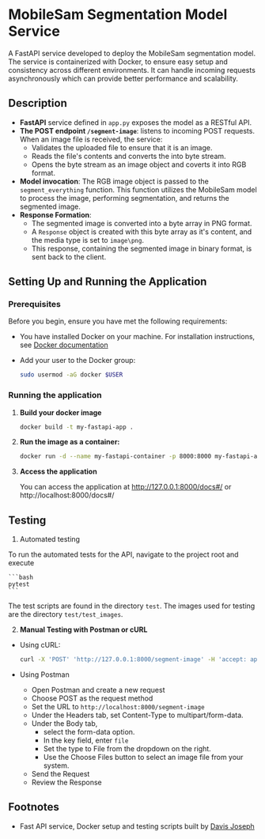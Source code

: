 # MobileSam Segmentation Model Service

A FastAPI service developed to deploy the MobileSam segmentation model. The service is containerized with Docker, to ensure easy setup and consistency across different environments. It can handle incoming requests asynchronously which can provide better performance and scalability. 

## Description

- **FastAPI** service defined in `app.py` exposes the model as a RESTful API. 
- **The POST endpoint `/segment-image`**: listens to incoming POST requests. When an image file is received, the service:
	- Validates the uploaded file to ensure that it is an image.
	- Reads the file's contents and converts the into  byte stream.
	- Opens the byte stream as an image object and coverts it into RGB format.
- **Model invocation**: The RGB image object is passed to the `segment_everything` function. This function utilizes the MobileSam model to process the image, performing segmentation, and returns the segmented image.
- **Response Formation**: 
	- The segmented image is converted into a byte array in PNG format.
	- A `Response` object is created with this byte array as it's content, and the media type is set to `image\png`.
	- This response, containing the segmented image in binary format, is sent back to the client.

## Setting Up and Running the Application

### Prerequisites

Before you begin, ensure you have met the following requirements:

- You have installed Docker on your machine. For installation instructions, see [Docker documentation](https://docs.docker.com/get-docker/)
- Add your user to the Docker group:

    ```bash
    sudo usermod -aG docker $USER
    ```

### Running the application

1. **Build your docker image**

    ```bash
    docker build -t my-fastapi-app .
    ```

2. **Run the image as a container:**

    ```bash
    docker run -d --name my-fastapi-container -p 8000:8000 my-fastapi-app
    ```

3. **Access the application**

    You can access the application at http://127.0.0.1:8000/docs#/ or http://localhost:8000/docs#/

## Testing

1. Automated testing

To run the automated tests for the API, navigate to the project root and execute

    ```bash
    pytest
    ```

The test scripts are found in the directory `test`. The images used for testing are the directory `test/test_images`.

2. **Manual Testing with Postman or cURL**

- Using cURL:

    ```bash
    curl -X 'POST' 'http://127.0.0.1:8000/segment-image' -H 'accept: application/json' -H 'Content-Type: multipart/form-data' -F 'file=@tests/test_images/valid_image.jpg;type=image/jpeg' --output segmented_image_cURL.png
    ```	
- Using Postman
	- Open Postman and create a new request
	- Choose POST as the request method
	- Set the URL to `http://localhost:8000/segment-image`
	- Under the Headers tab, set Content-Type to multipart/form-data.
	- Under the Body tab, 
		- select the form-data option.
		- In the key field, enter `file`
		- Set the type to File from the dropdown on the right.
		- Use the Choose Files button to select an image file from your system.
	- Send the Request
	- Review the Response 

## Footnotes

- Fast API service, Docker setup and testing scripts built by [Davis Joseph](https://github.com/davisjoseph6)
